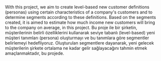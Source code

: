 With this project, we aim to create level-based new customer definitions (personas) using certain characteristics of a company's customers and to determine segments according to these definitions. Based on the segments created, it is aimed to estimate how much income new customers will bring to the company on average, in this project.
Bu proje ile bir şirketin, müşterilerinin belirli özelliklerini kullanarak seviye tabanlı (level-based) yeni müşteri tanımları (persona) oluşturmayı ve bu tanımlara göre segmentler belirlemeyi hedefliyoruz. Oluşturulan segmentlere dayanarak, yeni gelecek müşterilerin şirkete ortalama ne kadar gelir sağlayacağını tahmin etmek amaçlanmaktadır, bu projede.
